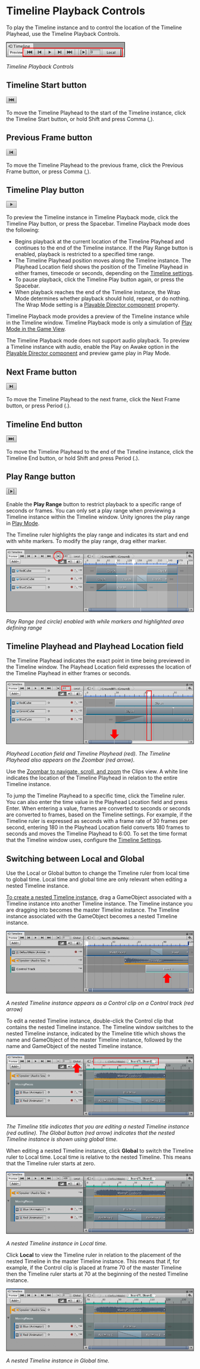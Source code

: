 # Timeline Playback Controls

To play the Timeline instance and to control the location of the Timeline Playhead, use the Timeline Playback Controls.

![Timeline Playback Controls](images/timeline_playback_controls.png)

_Timeline Playback Controls_

## Timeline Start button

![](images/timeline_start_button.png)

To move the Timeline Playhead to the start of the Timeline instance, click the Timeline Start button, or hold Shift and press Comma (,).

## Previous Frame button

![](images/timeline_previous_frame_button.png)

To move the Timeline Playhead to the previous frame, click the Previous Frame button, or press Comma (,).

<a name="playbutton"></a>
## Timeline Play button

![](images/timeline_play_button.png)

To preview the Timeline instance in Timeline Playback mode, click the Timeline Play button, or press the Spacebar. Timeline Playback mode does the following:

* Begins playback at the current location of the Timeline Playhead and continues to the end of the Timeline instance. If the Play Range button is enabled, playback is restricted to a specified time range.
* The Timeline Playhead position moves along the Timeline instance. The Playhead Location field shows the position of the Timeline Playhead in either frames, timecode or seconds, depending on the [Timeline settings](tl_settings.md).
* To pause playback, click the Timeline Play button again, or press the Spacebar.
* When playback reaches the end of the Timeline instance, the Wrap Mode determines whether playback should hold, repeat, or do nothing. The Wrap Mode setting is a [Playable Director component](play_director.md) property.

Timeline Playback mode provides a preview of the Timeline instance while in the Timeline window. Timeline Playback mode is only a simulation of [Play Mode in the Game View](https://docs.unity3d.com/Manual/GameView.html).

The Timeline Playback mode does not support audio playback. To preview a Timeline instance with audio, enable the Play on Awake option in the [Playable Director component](play_director.md) and preview game play in Play Mode.

## Next Frame button

![](images/timeline_next_frame_button.png)

To move the Timeline Playhead to the next frame, click the Next Frame button, or press Period (.).

## Timeline End button

![](images/timeline_end_button.png)

To move the Timeline Playhead to the end of the Timeline instance, click the Timeline End button, or hold Shift and press Period (.).

<a name="playrange"></a>
## Play Range button

![](images/timeline_play_range_button.png)

Enable the **Play Range** button to restrict playback to a specific range of seconds or frames. You can only set a play range when previewing a Timeline instance within the Timeline window. Unity ignores the play range in [Play Mode](https://docs.unity3d.com/Manual/GameView.html).

The Timeline ruler highlights the play range and indicates its start and end with white markers. To modify the play range, drag either marker.

![Play Range (red circle) enabled with while markers and highlighted area defining range](images/timeline_play_range.png)

_Play Range (red circle) enabled with while markers and highlighted area defining range_

<a name="playheadlocation"></a>
## Timeline Playhead and Playhead Location field

The Timeline Playhead indicates the exact point in time being previewed in the Timeline window. The Playhead Location field expresses the location of the Timeline Playhead in either frames or seconds.

![Playhead Location field and Timeline Playhead (red). The Timeline Playhead also appears on the Zoombar (red arrow).](images/timeline_playhead_location.png)

_Playhead Location field and Timeline Playhead (red). The Timeline Playhead also appears on the Zoombar (red arrow)._

Use the [Zoombar to navigate, scroll, and zoom](clp_pan_zoom.md) the Clips view. A white line indicates the location of the Timeline Playhead in relation to the entire Timeline instance.

To jump the Timeline Playhead to a specific time, click the Timeline ruler. You can also enter the time value in the Playhead Location field and press Enter. When entering a value, frames are converted to seconds or seconds are converted to frames, based on the Timeline settings. For example, if the Timeline ruler is expressed as seconds with a frame rate of 30 frames per second, entering 180 in the Playhead Location field converts 180 frames to seconds and moves the Timeline Playhead to 6:00. To set the time format that the Timeline window uses, configure the [Timeline Settings](tl_settings.md).

## Switching between Local and Global

Use the Local or Global button to change the Timeline ruler from local time to global time. Local time and global time are only relevant when editing a nested Timeline instance.

[To create a nested Timeline instance](wf_nested.md), drag a GameObject associated with a Timeline instance into another Timeline instance. The Timeline instance you are dragging into becomes the master Timeline instance. The Timeline instance associated with the GameObject becomes a nested Timeline instance.

![A nested Timeline instance appears as a Control clip on a Control track (red arrow)](images/timeline_nesting_example.png)

_A nested Timeline instance appears as a Control clip on a Control track (red arrow)_

To edit a nested Timeline instance, double-click the Control clip that contains the nested Timeline instance. The Timeline window switches to the nested Timeline instance, indicated by the Timeline title which shows the name and GameObject of the master Timeline instance, followed by the name and GameObject of the nested Timeline instance.

![The Timeline title indicates that you are editing a nested Timeline instance (red outline). The Global button (red arrow) indicates that the nested Timeline instance is shown using global time.](images/timeline_nesting_editing.png)

_The Timeline title indicates that you are editing a nested Timeline instance (red outline). The Global button (red arrow) indicates that the nested Timeline instance is shown using global time._

When editing a nested Timeline instance, click **Global** to switch the Timeline ruler to Local time. Local time is relative to the nested Timeline. This means that the Timeline ruler starts at zero.

![A nested Timeline instance in Local time.](images/timeline_nesting_local.png)

_A nested Timeline instance in Local time._

Click **Local** to view the Timeline ruler in relation to the placement of the nested Timeline in the master Timeline instance. This means that if, for example, if the Control clip is placed at frame 70 of the master Timeline then the Timeline ruler starts at 70 at the beginning of the nested Timeline instance.

![A nested Timeline instance in Global time.](images/timeline_nesting_global.png)

_A nested Timeline instance in Global time._
